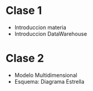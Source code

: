# Clase 1

* Introduccion materia
* Introduccion DataWarehouse

# Clase 2

* Modelo Multidimensional
* Esquema: Diagrama Estrella
